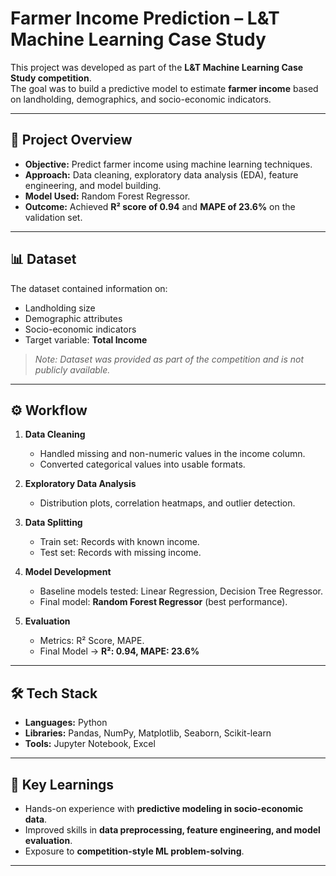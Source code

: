 # Farmer Income Prediction – L&T Machine Learning Case Study

This project was developed as part of the **L&T Machine Learning Case Study competition**.  
The goal was to build a predictive model to estimate **farmer income** based on landholding, demographics, and socio-economic indicators.

---

## 📌 Project Overview
- **Objective:** Predict farmer income using machine learning techniques.  
- **Approach:** Data cleaning, exploratory data analysis (EDA), feature engineering, and model building.  
- **Model Used:** Random Forest Regressor.  
- **Outcome:** Achieved **R² score of 0.94** and **MAPE of 23.6%** on the validation set.

---

## 📊 Dataset
The dataset contained information on:
- Landholding size  
- Demographic attributes  
- Socio-economic indicators  
- Target variable: **Total Income**  

> *Note: Dataset was provided as part of the competition and is not publicly available.*

---

## ⚙️ Workflow
1. **Data Cleaning**
   - Handled missing and non-numeric values in the income column.  
   - Converted categorical values into usable formats.  

2. **Exploratory Data Analysis**
   - Distribution plots, correlation heatmaps, and outlier detection.  

3. **Data Splitting**
   - Train set: Records with known income.  
   - Test set: Records with missing income.  

4. **Model Development**
   - Baseline models tested: Linear Regression, Decision Tree Regressor.  
   - Final model: **Random Forest Regressor** (best performance).  

5. **Evaluation**
   - Metrics: R² Score, MAPE.  
   - Final Model → **R²: 0.94, MAPE: 23.6%**

---

## 🛠️ Tech Stack
- **Languages:** Python  
- **Libraries:** Pandas, NumPy, Matplotlib, Seaborn, Scikit-learn  
- **Tools:** Jupyter Notebook, Excel  

---

## 🚀 Key Learnings
- Hands-on experience with **predictive modeling in socio-economic data**.  
- Improved skills in **data preprocessing, feature engineering, and model evaluation**.  
- Exposure to **competition-style ML problem-solving**.  

---
